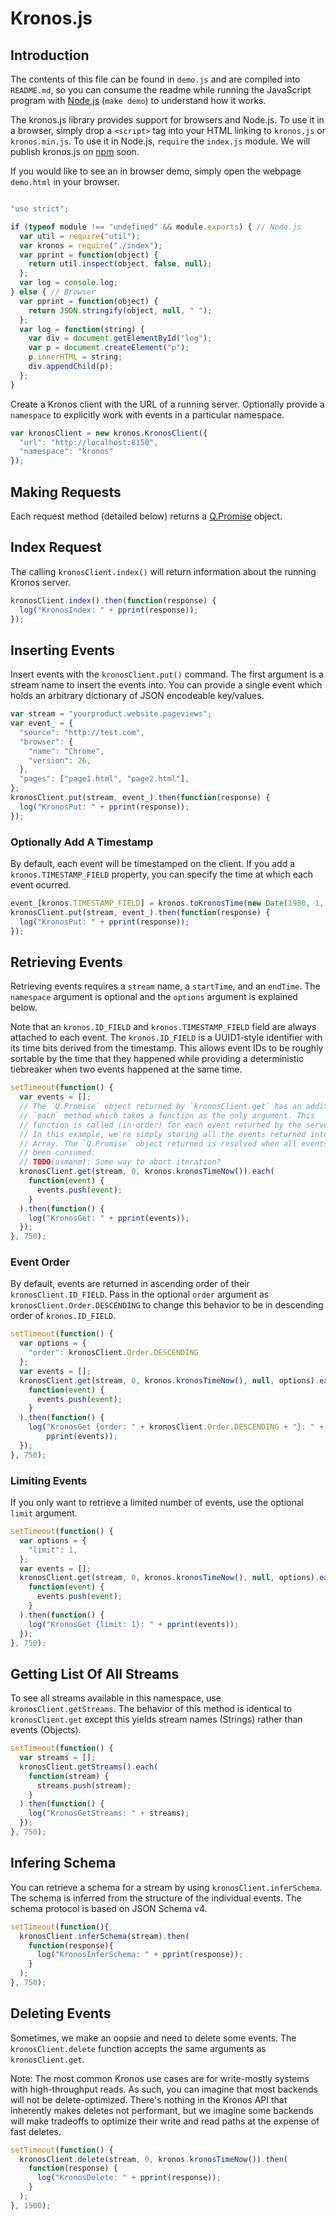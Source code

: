 # Kronos.js

## Introduction
The contents of this file can be found in `demo.js` and are compiled
into `README.md`, so you can consume the readme while running the
JavaScript program with [Node.js](http://nodejs.org/) (`make demo`) to
understand how it works.

The kronos.js library provides support for browsers and Node.js. To use it in a
browser, simply drop a `<script>` tag into your HTML linking to `kronos.js` or
`kronos.min.js`. To use it in Node.js, `require` the `index.js` module. We will
publish kronos.js on [npm](https://www.npmjs.org/) soon.

If you would like to see an in browser demo, simply open the webpage `demo.html`
in your browser.
```javascript

"use strict";

if (typeof module !== "undefined" && module.exports) { // Node.js
  var util = require("util");
  var kronos = require("./index");
  var pprint = function(object) {
    return util.inspect(object, false, null);
  };
  var log = console.log;
} else { // Browser
  var pprint = function(object) {
    return JSON.stringify(object, null, " ");
  };
  var log = function(string) {
    var div = document.getElementById("log");
    var p = document.createElement("p");
    p.innerHTML = string;
    div.appendChild(p);
  };
}
```
Create a Kronos client with the URL of a running server. Optionally
provide a `namespace` to explicitly work with events in a particular namespace.
```javascript
var kronosClient = new kronos.KronosClient({
  "url": "http://localhost:8150",
  "namespace": "kronos"
});
```
## Making Requests
Each request method (detailed below) returns a
[Q.Promise](https://github.com/kriskowal/q/wiki/API-Reference#promise-methods)
object.

## Index Request
The calling `kronosClient.index()` will return information about the running
Kronos server.
```javascript
kronosClient.index().then(function(response) {
  log("KronosIndex: " + pprint(response));
});
```
## Inserting Events
Insert events with the `kronosClient.put()` command. The first argument is a
stream name to insert the events into. You can provide a single event which
holds an arbitrary dictionary of JSON encodeable key/values.
```javascript
var stream = "yourproduct.website.pageviews";
var event_ = {
  "source": "http://test.com",
  "browser": {
    "name": "Chrome",
    "version": 26,
  },
  "pages": ["page1.html", "page2.html"],
};
kronosClient.put(stream, event_).then(function(response) {
  log("KronosPut: " + pprint(response));
});
```
### Optionally Add A Timestamp
By default, each event will be timestamped on the client. If you add
a `kronos.TIMESTAMP_FIELD` property, you can specify the time at which each
event ocurred.
```javascript
event_[kronos.TIMESTAMP_FIELD] = kronos.toKronosTime(new Date(1980, 1, 6));
kronosClient.put(stream, event_).then(function(response) {
  log("KronosPut: " + pprint(response));
});
```
## Retrieving Events
Retrieving events requires a `stream` name, a `startTime`, and an `endTime`.
The `namespace` argument is optional and the `options` argument is explained
below.



Note that an `kronos.ID_FIELD` and `kronos.TIMESTAMP_FIELD` field are always
attached to each event. The `kronos.ID_FIELD` is a UUID1-style identifier
with its time bits derived from the timestamp. This allows event IDs
to be roughly sortable by the time that they happened while providing
a deterministic tiebreaker when two events happened at the same time.
```javascript
setTimeout(function() {
  var events = [];
  // The `Q.Promise` object returned by `kronosClient.get` has an additional
  // `each` method which takes a function as the only argument. This
  // function is called (in-order) for each event returned by the server.
  // In this example, we're simply storing all the events returned into an
  // Array. The `Q.Promise` object returned is resolved when all events have
  // been consumed.
  // TODO(usmanm): Some way to abort iteration?
  kronosClient.get(stream, 0, kronos.kronosTimeNow()).each(
    function(event) {
      events.push(event);
    }
  ).then(function() {
    log("KronosGet: " + pprint(events));
  });
}, 750);
```
### Event Order
By default, events are returned in ascending order of their
`kronosClient.ID_FIELD`. Pass in the optional `order` argument as
`kronosClient.Order.DESCENDING` to change this behavior to be in
descending order of `kronos.ID_FIELD`.
```javascript
setTimeout(function() {
  var options = {
    "order": kronosClient.Order.DESCENDING
  };
  var events = [];
  kronosClient.get(stream, 0, kronos.kronosTimeNow(), null, options).each(
    function(event) {
      events.push(event);
    }
  ).then(function() {
    log("KronosGet {order: " + kronosClient.Order.DESCENDING + "}: " +
        pprint(events));
  });
}, 750);
```
### Limiting Events
If you only want to retrieve a limited number of events, use the
optional `limit` argument.
```javascript
setTimeout(function() {
  var options = {
    "limit": 1,
  };
  var events = [];
  kronosClient.get(stream, 0, kronos.kronosTimeNow(), null, options).each(
    function(event) {
      events.push(event);
    }
  ).then(function() {
    log("KronosGet {limit: 1}: " + pprint(events));
  });
}, 750);
```
## Getting List Of All Streams
To see all streams available in this namespace, use `kronosClient.getStreams`.
The behavior of this method is identical to `kronosClient.get` except this
yields stream names (Strings) rather than events (Objects).
```javascript
setTimeout(function() {
  var streams = [];
  kronosClient.getStreams().each(
    function(stream) {
      streams.push(stream);
    }
  ).then(function() {
    log("KronosGetStreams: " + streams);
  });
}, 750);
```
## Infering Schema

You can retrieve a schema for a stream by using `kronosClient.inferSchema`. The
schema is inferred from the structure of the individual events. The schema
protocol is based on JSON Schema v4.
```javascript
setTimeout(function(){
  kronosClient.inferSchema(stream).then(
    function(response){
      log("KronosInferSchema: " + pprint(response));
    }
  );
}, 750);
```
## Deleting Events
Sometimes, we make an oopsie and need to delete some events.  The
`kronosClient.delete` function accepts the same arguments as `kronosClient.get`.

Note: The most common Kronos use cases are for write-mostly systems
with high-throughput reads.  As such, you can imagine that most
backends will not be delete-optimized.  There's nothing in the Kronos
API that inherently makes deletes not performant, but we imagine some
backends will make tradeoffs to optimize their write and read paths at
the expense of fast deletes.
```javascript
setTimeout(function() {
  kronosClient.delete(stream, 0, kronos.kronosTimeNow()).then(
    function(response) {
      log("KronosDelete: " + pprint(response));
    }
  );
}, 1500);
```
